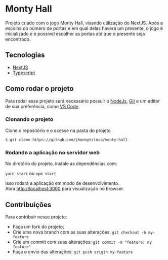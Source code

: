 # Monty Hall

Projeto criado com o jogo Monty Hall, visando utilização do NextJS. Após a escolha do número de portas e em qual delas haverá um presente, o jogo é inicializado e é possível escolher as portas até que o presente seja encontrado.

## Tecnologias

- [NextJS](https://nextjs.org/docs/getting-started)
- [Typescript](https://www.typescriptlang.org/docs/)

## Como rodar o projeto

Para rodar esse projeto será necessário possuir o [NodeJs](https://nodejs.org/en/), [Git](https://git-scm.com/) e um editor de sua preferência, como [VS Code](https://code.visualstudio.com/).

### Clonando o projeto

Clone o repositório e o acesse na pasta do projeto

```
$ git clone https://github.com/jhonnytrinca/monty-hall
```

### Rodando a aplicação no servidor web

No diretório do projeto, instale as dependências com:

`yarn start` ou `npm start`

Isso rodará a aplicação em modo de desenvolvimento.\
Abra [http://localhost:3000](http://localhost:3000) para visualização no browser.

## Contribuições

Para contribuir nesse projeto:

- Faça um fork do projeto;
- Crie uma nova branch com as suas alterações: `git checkout -b my-feature`
- Crie um commit com suas alterações: `git commit -m "feature: my feature"`
- Faça o envio das alterações: `git push origin my-feature`
